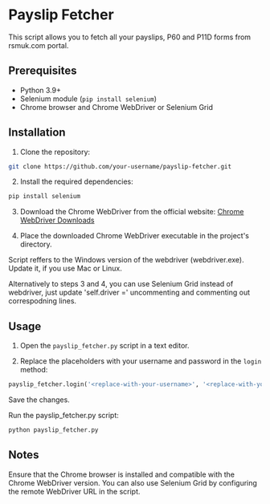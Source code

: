 # Payslip Fetcher

This script allows you to fetch all your payslips, P60 and P11D forms from rsmuk.com portal. 

## Prerequisites

- Python 3.9+
- Selenium module (`pip install selenium`)
- Chrome browser and Chrome WebDriver or Selenium Grid

## Installation

1. Clone the repository:

```bash
git clone https://github.com/your-username/payslip-fetcher.git
```


2. Install the required dependencies:
```bash
pip install selenium
```

3. Download the Chrome WebDriver from the official website: [Chrome WebDriver Downloads](https://sites.google.com/chromium.org/driver/downloads?authuser=0)

4. Place the downloaded Chrome WebDriver executable in the project's directory.

Script reffers to the Windows version of the webdriver (webdriver.exe). Update it, if you use Mac or Linux.

Alternatively to steps 3 and 4, you can use Selenium Grid instead of webdriver, just update 'self.driver =' uncommenting and commenting out correspodning lines.

## Usage

1. Open the `payslip_fetcher.py` script in a text editor.

2. Replace the placeholders with your username and password in the `login` method:

```python
payslip_fetcher.login('<replace-with-your-username>', '<replace-with-your-password>')
```

Save the changes.

Run the payslip_fetcher.py script:
```python 
python payslip_fetcher.py
```
## Notes
Ensure that the Chrome browser is installed and compatible with the Chrome WebDriver version.
You can also use Selenium Grid by configuring the remote WebDriver URL in the script.

